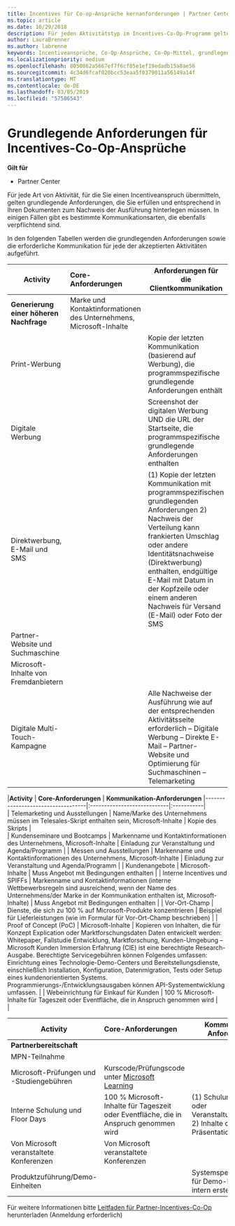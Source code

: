 ```yaml
---
title: Incentives für Co-op-Ansprüche kernanforderungen | Partner Center
ms.topic: article
ms.date: 10/29/2018
description: Für jeden Aktivitätstyp im Incentives-Co-Op-Programm gelten eigene grundlegende Anforderungen.
author: LauraBrenner
ms.author: labrenne
keywords: Incentiveansprüche, Co-Op-Ansprüche, Co-Op-Mittel, grundlegende Anforderungen
ms.localizationpriority: medium
ms.openlocfilehash: 8050862a5667ef7f6cf85e1ef19edadb15a8ae56
ms.sourcegitcommit: 4c34d6fcaf020bcc53eaa5f0379011a56149a14f
ms.translationtype: MT
ms.contentlocale: de-DE
ms.lasthandoff: 03/05/2019
ms.locfileid: "57586543"
---
```

# <a name="core-requirements-for-incentives-co-op-claims"></a>Grundlegende Anforderungen für Incentives-Co-Op-Ansprüche

**Gilt für**

- Partner Center

Für jede Art von Aktivität, für die Sie einen Incentiveanspruch übermitteln, gelten grundlegende Anforderungen, die Sie erfüllen und entsprechend in Ihren Dokumenten zum Nachweis der Ausführung hinterlegen müssen. In einigen Fällen gibt es bestimmte Kommunikationsarten, die ebenfalls verpflichtend sind.

In den folgenden Tabellen werden die grundlegenden Anforderungen sowie die erforderliche Kommunikation für jede der akzeptierten Aktivitäten aufgeführt. 

|**Activity**   |**Core-Anforderungen**   |**Anforderungen für die Clientkommunikation**|
|--------------------------------------|:---------------------------------|---------|
|**Generierung einer höheren Nachfrage**      |Marke und Kontaktinformationen des Unternehmens, Microsoft-Inhalte    |         |
|Print-Werbung |                 |Kopie der letzten Kommunikation (basierend auf Werbung), die programmspezifische grundlegende Anforderungen enthält|
|Digitale Werbung|            |Screenshot der digitalen Werbung UND die URL der Startseite, die programmspezifische grundlegende Anforderungen enthalten  
|Direktwerbung, E-Mail und SMS|             |(1) Kopie der letzten Kommunikation mit programmspezifischen grundlegenden Anforderungen 2) Nachweis der Verteilung kann frankierten Umschlag oder andere Identitätsnachweise (Direktwerbung) enthalten, endgültige E-Mail mit Datum in der Kopfzeile oder einem anderen Nachweis für Versand (E-Mail) oder Foto der SMS|
|Partner-Website und Suchmaschine|
|Microsoft-Inhalte von Fremdanbietern|
|Digitale Multi-Touch-Kampagne|     |Alle Nachweise der Ausführung wie auf der entsprechenden Aktivitätsseite erforderlich  – Digitale Werbung – Direkte E-Mail – Partner-Website und Optimierung für Suchmaschinen – Telemarketing

|**Activity**           | **Core-Anforderungen**    | **Kommunikation-Anforderungen**
                                                |-----------------------------------|:----------------------------|:-----------|                                                                                           
|  Telemarketing und Ausstellungen   | Name/Marke des Unternehmens müssen im Telesales-Skript enthalten sein, Microsoft-Inhalte |    Kopie des Skripts |                                                                                                                                                                                                                                                                                                                                                                                                                                                                                                                                                                               
| Kundenseminare und Bootcamps  | Markenname und Kontaktinformationen des Unternehmens, Microsoft-Inhalte                                                                                                           |                                                                                                                                                                                                                                            Einladung zur Veranstaltung und Agenda/Programm                                                                                                                                                                                                                                            |
|    Messen und Ausstellungen    | Markenname und Kontaktinformationen des Unternehmens, Microsoft-Inhalte                                                                                                           |                                                                                                                                                                                                                                            Einladung zur Veranstaltung und Agenda/Programm                                                                                                                                                                                                                                            |
|         Kundenangebote          | Microsoft-Inhalte                                                                                                                                                       |                                                                                                                                                                                                                                           Muss Angebot mit Bedingungen enthalten                                                                                                                                                                                                                                            |
|  Interne Incentives und SPIFFs  | Markenname und Kontaktinformationen (interne Wettbewerbsregeln sind ausreichend, wenn der Name des Unternehmens/der Marke in der Kommunikation enthalten ist, Microsoft-Inhalte) |                                                                                                                                                                                                                                           Muss Angebot mit Bedingungen enthalten                                                                                                                                                                                                                                            |
|          Vor-Ort-Champ           | Dienste, die sich zu 100 % auf Microsoft-Produkte konzentrieren                                                                                                                    |                                                                                                                                                                                                                       Beispiel für Lieferleistungen (wie im Formular für Vor-Ort-Champ beschrieben)                                                                                                                                                                                                                       |
|         Proof of Concept (PoC)         | Microsoft-Inhalte                                                                                                                                                       | Kopieren von Inhalten, die für Konzept Explication oder Marktforschungsdaten Daten entwickelt werden: Whitepaper, Fallstudie Entwicklung, Marktforschung, Kunden-Umgebung – Microsoft Kunden Immersion Erfahrung (CIE) ist eine berechtigte Research-Ausgabe. Berechtigte Servicegebühren können Folgendes umfassen: Einrichtung eines Technologie-Demo-Centers und Bereitstellungsdienste, einschließlich Installation, Konfiguration, Datenmigration, Tests oder Setup eines kundenorientierten Systems. Programmierungs-/Entwicklungsausgaben können API-Systementwicklung umfassen. |
| Webeinrichtung für Einkauf für Kunden | 100 % Microsoft-Inhalte für Tageszeit oder Eventfläche, die in Anspruch genommen wird                                                                                                |                                                                                                          
                                                                                                                                                            |

|           **Activity**           | **Core-Anforderungen**                                                                  |                    **Kommunikation-Anforderungen**                     |
|----------------------------------|:---------------------------------------------------------------------------------------|------------------------------------------------------------------------|
|      **Partnerbereitschaft**       |                                                                                        |                                                                        |
|        MPN-Teilnahme         |                                                                                        |                                                                        |
|   Microsoft-Prüfungen und -Studiengebühren    | Kurscode/Prüfungscode unter [Microsoft Learning](https://partner.microsoft.com/training) |                                                                        |
| Interne Schulung und Floor Days | 100 % Microsoft-Inhalte für Tageszeit oder Eventfläche, die in Anspruch genommen wird               | (1) Schulungsagenda oder Veranstaltungsprogramm 2) Inhalte der Microsoft-Präsentation |
|   Von Microsoft veranstaltete Konferenzen   | Von Microsoft veranstaltete Konferenzen                                                           |                                                                        |
|    Produktzuführung/Demo-Einheiten    |                                                                                        |          Systemspezifikationen für Demo-Einheiten, intern erstellt          |

 Für weitere Informationen bitte [Leitfaden für Partner-Incentives-Co-Op](https://assets.microsoft.com/coop-guidebook.pdf) herunterladen (Anmeldung erforderlich)

